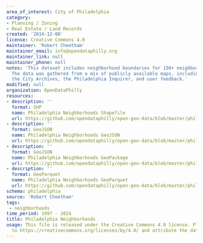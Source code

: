 ```yaml
---
area_of_interest: City of Philadelphia
category:
- Planning / Zoning
- Real Estate / Land Records
created: '2014-12-08'
license: Creative Commons 4.0
maintainer: 'Robert Cheetham'
maintainer_email: info@opendataphilly.org
maintainer_link: null
maintainer_phone: null
notes: 'This dataset includes neighborhood boundaries for 150+ neighborhoods in Philadelphia.
  The data was gathered from a mix of publicly available maps, including from the City of Philadelphia,
  the City Archives, the Philadelphia Inquirer, and user feedback.'
modified: null
organization: OpenDataPhilly
resources:
- description: ''
  format: SHP
  name: Philadelphia Neighborhoods Shapefile
  url: https://github.com/opendataphilly/open-geo-data/blob/master/philadelphia-neighborhoods/philadelphia-neighborhoods.zip
- description: ''
  format: GeoJSON
  name: Philadelphia Neighborhoods GeoJSON
  url: https://github.com/opendataphilly/open-geo-data/blob/master/philadelphia-neighborhoods/philadelphia-neighborhoods.geojson
- description: ''
  format: GeoJSON
  name: Philadelphia Neighborhoods GeoPackage
  url: https://github.com/opendataphilly/open-geo-data/blob/master/philadelphia-neighborhoods/philadelphia-neighborhoods.gpkg
- description: ''
  format: GeoParquet
  name: Philadelphia Neighborhoods GeoParquet
  url: https://github.com/opendataphilly/open-geo-data/blob/master/philadelphia-neighborhoods/philadelphia-neighborhoods.parquet
schema: philadelphia
source: 'Robert Cheetham'
tags: 
 - neighborhoods
time_period: 1997 - 2024
title: Philadelphia Neighborhoods
usage: This file is released under the Creative Commons 4.0 license. Please refer
  to https://creativecommons.org/licenses/by/4.0/ and attribute the data to Robert Cheetham
---
```

